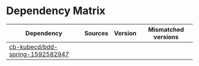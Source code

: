 # Dependency Matrix

Dependency | Sources | Version | Mismatched versions
---------- | ------- | ------- | -------------------
[cb-kubecd/bdd-spring-1592582947](https://github.com/cb-kubecd/bdd-spring-1592582947.git) |  | []() | 
